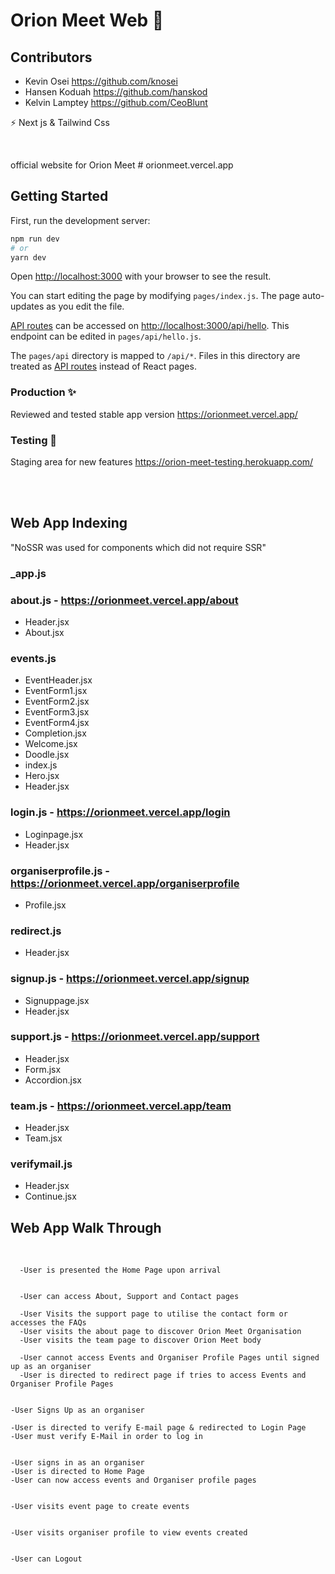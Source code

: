 # Orion Meet Web 🥶

## Contributors
 - Kevin Osei      https://github.com/knosei
 - Hansen Koduah   https://github.com/hanskod
 - Kelvin Lamptey  https://github.com/CeoBlunt

⚡   Next js & Tailwind Css

<br>

official website for Orion Meet # orionmeet.vercel.app

## Getting Started

First, run the development server:

```bash
npm run dev
# or
yarn dev
```

Open [http://localhost:3000](http://localhost:3000) with your browser to see the result.


You can start editing the page by modifying `pages/index.js`. The page auto-updates as you edit the file.

[API routes](https://nextjs.org/docs/api-routes/introduction) can be accessed on [http://localhost:3000/api/hello](http://localhost:3000/api/hello). This endpoint can be edited in `pages/api/hello.js`.

The `pages/api` directory is mapped to `/api/*`. Files in this directory are treated as [API routes](https://nextjs.org/docs/api-routes/introduction) instead of React pages.


### Production ✨

Reviewed and tested stable app version
 https://orionmeet.vercel.app/

### Testing 💫

Staging area for new features
https://orion-meet-testing.herokuapp.com/

<br><br>


## Web App Indexing

"NoSSR was used for components which did not require SSR"

### _app.js

### about.js                  -   https://orionmeet.vercel.app/about
  - Header.jsx
  - About.jsx
  
 ### events.js
  - EventHeader.jsx
  - EventForm1.jsx
  - EventForm2.jsx
  - EventForm3.jsx
  - EventForm4.jsx
  - Completion.jsx
  - Welcome.jsx
  - Doodle.jsx
  - index.js
  - Hero.jsx
  - Header.jsx
  
  
 ### login.js                  -  https://orionmeet.vercel.app/login
  - Loginpage.jsx
  - Header.jsx
  
 ### organiserprofile.js      -  https://orionmeet.vercel.app/organiserprofile
  - Profile.jsx
    
 ### redirect.js
  - Header.jsx
    
 ### signup.js                -  https://orionmeet.vercel.app/signup
   - Signuppage.jsx
   - Header.jsx
   
 ### support.js               -  https://orionmeet.vercel.app/support
   - Header.jsx
   - Form.jsx
   - Accordion.jsx
   
 ### team.js                  -  https://orionmeet.vercel.app/team
   - Header.jsx
   - Team.jsx 
  
 ### verifymail.js
   - Header.jsx
   - Continue.jsx
   
   
 ## Web App Walk Through
   
   <br>
   
      -User is presented the Home Page upon arrival
     
     
      -User can access About, Support and Contact pages
     
      -User Visits the support page to utilise the contact form or accesses the FAQs 
      -User visits the about page to discover Orion Meet Organisation 
      -User visits the team page to discover Orion Meet body 
      
      -User cannot access Events and Organiser Profile Pages until signed up as an organiser
      -User is directed to redirect page if tries to access Events and Organiser Profile Pages
      
   
    -User Signs Up as an organiser 
  
    -User is directed to verify E-mail page & redirected to Login Page 
    -User must verify E-Mail in order to log in
   
   
    -User signs in as an organiser 
    -User is directed to Home Page 
    -User can now access events and Organiser profile pages
   
   
    -User visits event page to create events 
   
   
    -User visits organiser profile to view events created 


    -User can Logout 
